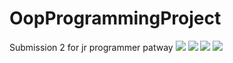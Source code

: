 # OopProgrammingProject
Submission 2 for jr programmer patway
![](OopProgrammingProject/ImagesForReadme/1.png)
![](OopProgrammingProject/ImagesForReadme/2.png)
![](OopProgrammingProject/ImagesForReadme/3.png)
![](OopProgrammingProject/ImagesForReadme/4.png)
